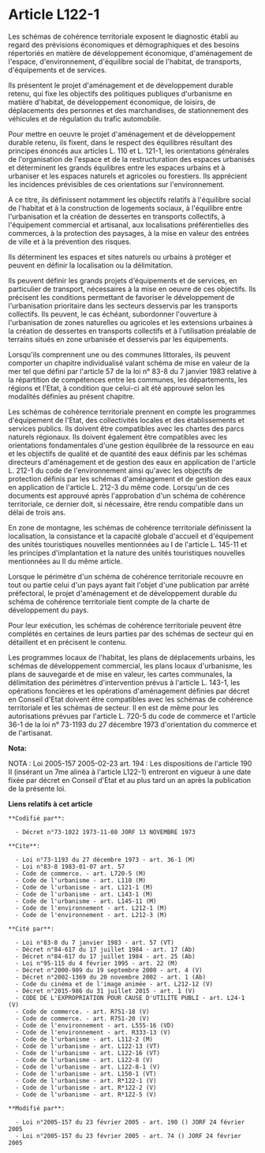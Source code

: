 # Article L122-1

Les schémas de cohérence territoriale exposent le diagnostic établi au regard des prévisions économiques et démographiques et
des besoins répertoriés en matière de développement économique, d'aménagement de l'espace, d'environnement, d'équilibre
social de l'habitat, de transports, d'équipements et de services.

Ils présentent le projet d'aménagement et de développement durable retenu, qui fixe les objectifs des politiques publiques
d'urbanisme en matière d'habitat, de développement économique, de loisirs, de déplacements des personnes et des marchandises,
de stationnement des véhicules et de régulation du trafic automobile.

Pour mettre en oeuvre le projet d'aménagement et de développement durable retenu, ils fixent, dans le respect des équilibres
résultant des principes énoncés aux articles L. 110 et L. 121-1, les orientations générales de l'organisation de l'espace et
de la restructuration des espaces urbanisés et déterminent les grands équilibres entre les espaces urbains et à urbaniser et
les espaces naturels et agricoles ou forestiers. Ils apprécient les incidences prévisibles de ces orientations sur
l'environnement.

A ce titre, ils définissent notamment les objectifs relatifs à l'équilibre social de l'habitat et à la construction de
logements sociaux, à l'équilibre entre l'urbanisation et la création de dessertes en transports collectifs, à l'équipement
commercial et artisanal, aux localisations préférentielles des commerces, à la protection des paysages, à la mise en valeur
des entrées de ville et à la prévention des risques.

Ils déterminent les espaces et sites naturels ou urbains à protéger et peuvent en définir la localisation ou la délimitation.

Ils peuvent définir les grands projets d'équipements et de services, en particulier de transport, nécessaires à la mise en
oeuvre de ces objectifs. Ils précisent les conditions permettant de favoriser le développement de l'urbanisation prioritaire
dans les secteurs desservis par les transports collectifs. Ils peuvent, le cas échéant, subordonner l'ouverture à
l'urbanisation de zones naturelles ou agricoles et les extensions urbaines à la création de dessertes en transports
collectifs et à l'utilisation préalable de terrains situés en zone urbanisée et desservis par les équipements.

Lorsqu'ils comprennent une ou des communes littorales, ils peuvent comporter un chapitre individualisé valant schéma de mise
en valeur de la mer tel que défini par l'article 57 de la loi n° 83-8 du 7 janvier 1983 relative à la répartition de
compétences entre les communes, les départements, les régions et l'Etat, à condition que celui-ci ait été approuvé selon les
modalités définies au présent chapitre.

Les schémas de cohérence territoriale prennent en compte les programmes d'équipement de l'Etat, des collectivités locales et
des établissements et services publics. Ils doivent être compatibles avec les chartes des parcs naturels régionaux. Ils
doivent également être compatibles avec les orientations fondamentales d'une gestion équilibrée de la ressource en eau et les
objectifs de qualité et de quantité des eaux définis par les schémas directeurs d'aménagement et de gestion des eaux en
application de l'article L. 212-1 du code de l'environnement ainsi qu'avec les objectifs de protection définis par les
schémas d'aménagement et de gestion des eaux en application de l'article L. 212-3 du même code. Lorsqu'un de ces documents
est approuvé après l'approbation d'un schéma de cohérence territoriale, ce dernier doit, si nécessaire, être rendu compatible
dans un délai de trois ans.

En zone de montagne, les schémas de cohérence territoriale définissent la localisation, la consistance et la capacité globale
d'accueil et d'équipement des unités touristiques nouvelles mentionnées au I de l'article L. 145-11 et les principes
d'implantation et la nature des unités touristiques nouvelles mentionnées au II du même article.

Lorsque le périmètre d'un schéma de cohérence territoriale recouvre en tout ou partie celui d'un pays ayant fait l'objet
d'une publication par arrêté préfectoral, le projet d'aménagement et de développement durable du schéma de cohérence
territoriale tient compte de la charte de développement du pays.

Pour leur exécution, les schémas de cohérence territoriale peuvent être complétés en certaines de leurs parties par des
schémas de secteur qui en détaillent et en précisent le contenu.

Les programmes locaux de l'habitat, les plans de déplacements urbains, les schémas de développement commercial, les plans
locaux d'urbanisme, les plans de sauvegarde et de mise en valeur, les cartes communales, la délimitation des périmètres
d'intervention prévus à l'article L. 143-1, les opérations foncières et les opérations d'aménagement définies par décret en
Conseil d'Etat doivent être compatibles avec les schémas de cohérence territoriale et les schémas de secteur. Il en est de
même pour les autorisations prévues par l'article L. 720-5 du code de commerce et l'article 36-1 de la loi n° 73-1193 du 27
décembre 1973 d'orientation du commerce et de l'artisanat.

**Nota:**

NOTA : Loi 2005-157 2005-02-23 art. 194 : Les dispositions de l'article 190 II (insérant un 7me alinéa à l'article L122-1)
entreront en vigueur à une date fixée par décret en Conseil d'Etat et au plus tard un an après la publication de la présente
loi.

**Liens relatifs à cet article**

	**Codifié par**:

	  - Décret n°73-1022 1973-11-08 JORF 13 NOVEMBRE 1973

	**Cite**:

	  - Loi n°73-1193 du 27 décembre 1973 - art. 36-1 (M)
	  - Loi n°83-8 1983-01-07 art. 57
	  - Code de commerce. - art. L720-5 (M)
	  - Code de l'urbanisme - art. L110 (M)
	  - Code de l'urbanisme - art. L121-1 (M)
	  - Code de l'urbanisme - art. L143-1 (M)
	  - Code de l'urbanisme - art. L145-11 (M)
	  - Code de l'environnement - art. L212-1 (M)
	  - Code de l'environnement - art. L212-3 (M)

	**Cité par**:

	  - Loi n°83-8 du 7 janvier 1983 - art. 57 (VT)
	  - Décret n°84-617 du 17 juillet 1984 - art. 17 (Ab)
	  - Décret n°84-617 du 17 juillet 1984 - art. 25 (Ab)
	  - Loi n°95-115 du 4 février 1995 - art. 22 (M)
	  - Décret n°2000-909 du 19 septembre 2000 - art. 4 (V)
	  - Décret n°2002-1369 du 20 novembre 2002 - art. 1 (Ab)
	  - Code du cinéma et de l'image animée - art. L212-12 (V)
	  - Décret n°2015-986 du 31 juillet 2015 - art. 1 (V)
	  - CODE DE L'EXPROPRIATION POUR CAUSE D'UTILITE PUBLI - art. L24-1 (V)
	  - Code de commerce. - art. R751-18 (V)
	  - Code de commerce. - art. R751-20 (V)
	  - Code de l'environnement - art. L555-16 (VD)
	  - Code de l'environnement - art. R333-13 (V)
	  - Code de l'urbanisme - art. L112-2 (M)
	  - Code de l'urbanisme - art. L122-13 (VT)
	  - Code de l'urbanisme - art. L122-16 (VT)
	  - Code de l'urbanisme - art. L122-8 (V)
	  - Code de l'urbanisme - art. L122-8-1 (V)
	  - Code de l'urbanisme - art. L150-1 (VT)
	  - Code de l'urbanisme - art. R*122-1 (V)
	  - Code de l'urbanisme - art. R*122-2 (V)
	  - Code de l'urbanisme - art. R*122-5 (V)

	**Modifié par**:

	  - Loi n°2005-157 du 23 février 2005 - art. 190 () JORF 24 février 2005
	  - Loi n°2005-157 du 23 février 2005 - art. 74 () JORF 24 février 2005
